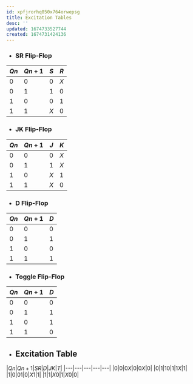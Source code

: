 ```yaml
---
id: xpfjrorhq050x764orwepsg
title: Excitation Tables
desc: ''
updated: 1674733527744
created: 1674731424136
---
```


- ### SR Flip-Flop

|$Qn$|$Qn+1$|$S$|$R$|
|---|---|---|---|
|$0$|$0$|$0$|$X$|
|$0$|$1$|$1$|$0$|
|$1$|$0$|$0$|$1$|
|$1$|$1$|$X$|$0$|

- ### JK Flip-Flop

|$Qn$|$Qn+1$|$J$|$K$|
|---|---|---|---|
|$0$|$0$|$0$|$X$|
|$0$|$1$|$1$|$X$|
|$1$|$0$|$X$|$1$|
|$1$|$1$|$X$|$0$|

- ### D Flip-Flop

|$Qn$|$Qn+1$|$D$|
|---|---|---|
|$0$|$0$|$0$|
|$0$|$1$|$1$|
|$1$|$0$|$0$|
|$1$|$1$|$1$|

- ### Toggle Flip-Flop

|$Qn$|$Qn+1$|$D$|
|---|---|---|
|$0$|$0$|$0$|
|$0$|$1$|$1$|
|$1$|$0$|$1$|
|$1$|$1$|$0$|

- ## Excitation Table

|$Qn$|$Qn+1$|$SR$|$D$|$JK$|$T$|
|---|---|---|---|---|
|$0$|$0$|$0X$|$0$|$0X$|$0$|
|$0$|$1$|$10$|$1$|$1X$|$1$|
|$1$|$0$|$01$|$0$|$X1$|$1$|
|$1$|$1$|$X0$|$1$|$X0$|$0$|

